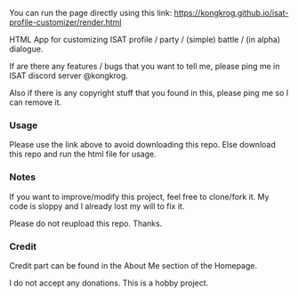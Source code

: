 You can run the page directly using this link: https://kongkrog.github.io/isat-profile-customizer/render.html

HTML App for customizing ISAT profile / party / (simple) battle / (in alpha) dialogue.

If are there any features / bugs that you want to tell me, please ping me in ISAT discord server @kongkrog.

Also if there is any copyright stuff that you found in this, please ping me so I can remove it.

### Usage
Please use the link above to avoid downloading this repo.
Else download this repo and run the html file for usage.

### Notes
If you want to improve/modify this project, feel free to clone/fork it. My code is sloppy and I already lost my will to fix it.

Please do not reupload this repo. Thanks.

### Credit

Credit part can be found in the About Me section of the Homepage.

I do not accept any donations. This is a hobby project.
